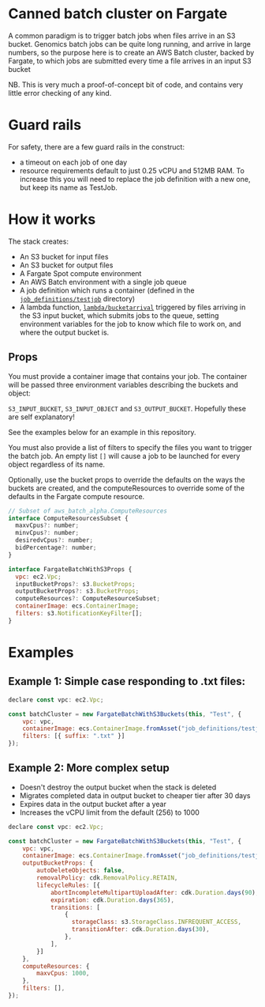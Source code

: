 <!--
SPDX-FileCopyrightText: 2022 Tim Cutts <tim@thecutts.org>

SPDX-License-Identifier: MIT
-->

# Canned batch cluster on Fargate

A common paradigm is to trigger batch jobs when files arrive in an S3 bucket.
Genomics batch jobs can be quite long running, and arrive in large numbers,
so the purpose here is to create an AWS Batch cluster, backed by Fargate,
to which jobs are submitted every time a file arrives in an input S3 bucket

NB.  This is very much a proof-of-concept bit of code, and contains very little error checking of any kind.

# Guard rails
For safety, there are a few guard rails in the construct:
* a timeout on each job of one day
* resource requirements default to just 0.25 vCPU and 512MB RAM.  To increase this you will need to replace the job definition with a new one, but keep its name as TestJob.

# How it works

The stack creates:
* An S3 bucket for input files
* An S3 bucket for output files
* A Fargate Spot compute environment
* An AWS Batch environment with a single job queue
* A job definition which runs a container (defined in the [`job_definitions/testjob`](job_definitions/testjob) directory)
* A lambda function, [`lambda/bucketarrival`](lambda/bucketarrival/bucketarrival.js) triggered by files arriving in the S3 input bucket, which submits jobs to the queue, setting environment variables for the job to know which file to work on, and where the output bucket is.

## Props

You must provide a container image that contains your job.  The container
will be passed three environment variables describing the buckets and object:

`S3_INPUT_BUCKET`, `S3_INPUT_OBJECT` and `S3_OUTPUT_BUCKET`.  Hopefully these
are self explanatory!

See the examples below for an example in this repository.

You must also provide a list of filters to specify the files you want to trigger the batch job.   An empty list `[]` will cause a job to be launched for every
object regardless of its name.

Optionally, use the bucket props to override the defaults on the ways the buckets are created, and the computeResources to override some of the defaults in the Fargate compute resource.

```javascript
// Subset of aws_batch_alpha.ComputeResources
interface ComputeResourcesSubset {
  maxvCpus?: number;
  minvCpus?: number;
  desiredvCpus?: number;
  bidPercentage?: number;
}

interface FargateBatchWithS3Props {
  vpc: ec2.Vpc;
  inputBucketProps?: s3.BucketProps;
  outputBucketProps?: s3.BucketProps;
  computeResources?: ComputeResourceSubset;
  containerImage: ecs.ContainerImage;
  filters: s3.NotificationKeyFilter[];
}
```
# Examples
## Example 1:  Simple case responding to .txt files:

```javascript
declare const vpc: ec2.Vpc;

const batchCluster = new FargateBatchWithS3Buckets(this, "Test", {
    vpc: vpc,
    containerImage: ecs.ContainerImage.fromAsset("job_definitions/testjob"),
    filters: [{ suffix: ".txt" }]
});
```

## Example 2:  More complex setup

* Doesn't destroy the output bucket when the stack is deleted
* Migrates completed data in output bucket to cheaper tier after 30 days
* Expires data in the output bucket after a year
* Increases the vCPU limit from the default (256) to 1000
    
```javascript
declare const vpc: ec2.Vpc;

const batchCluster = new FargateBatchWithS3Buckets(this, "Test", {
    vpc: vpc,
    containerImage: ecs.ContainerImage.fromAsset("job_definitions/testjob"),
    outputBucketProps: {
        autoDeleteObjects: false,
        removalPolicy: cdk.RemovalPolicy.RETAIN,
        lifecycleRules: [{
            abortIncompleteMultipartUploadAfter: cdk.Duration.days(90),
            expiration: cdk.Duration.days(365),
            transitions: [
                {
                  storageClass: s3.StorageClass.INFREQUENT_ACCESS,
                  transitionAfter: cdk.Duration.days(30),
                }, 
            ],
        }]
    },
    computeResources: {
        maxvCpus: 1000,
    },
    filters: [],
});
```
